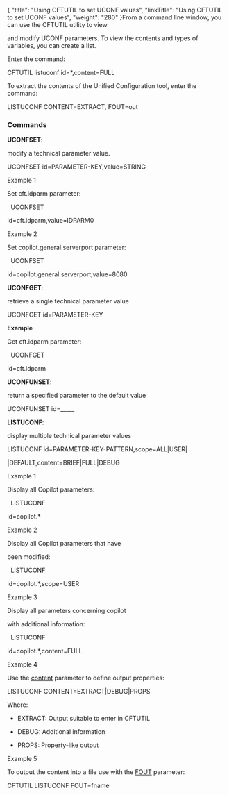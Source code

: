 {
    "title": "Using CFTUTIL to set UCONF values",
    "linkTitle": "Using CFTUTIL to set UCONF values",
    "weight": "280"
}From a command line window, you can use the CFTUTIL utility to view
and modify UCONF parameters. To view the contents and types of variables, you can create a list.
Enter the command:

CFTUTIL listuconf id=\*,content=FULL

To extract the contents of the Unified Configuration tool, enter the command:

LISTUCONF CONTENT=EXTRACT, FOUT=out

### Commands

**UCONFSET**:
modify a technical parameter value.

UCONFSET id=PARAMETER-KEY,value=STRING

Example 1

Set cft.idparm parameter:

  UCONFSET
id=cft.idparm,value=IDPARM0

Example 2

Set copilot.general.serverport parameter:

  UCONFSET
id=copilot.general.serverport,value=8080

**UCONFGET**:
retrieve a single technical parameter value

UCONFGET id=PARAMETER-KEY

**Example**

Get cft.idparm parameter:

  UCONFGET
id=cft.idparm

**UCONFUNSET**:
return a specified parameter to the default value

UCONFUNSET id=\_\_\_\_\_

**LISTUCONF**:
display multiple technical parameter values

LISTUCONF id=PARAMETER-KEY-PATTERN,scope=ALL|USER|
|DEFAULT,content=BRIEF|FULL|DEBUG

Example 1

Display all Copilot parameters:

  LISTUCONF
id=copilot.\*

Example 2

Display all Copilot parameters that have
been modified:

  LISTUCONF
id=copilot.\*,scope=USER

Example 3

Display all parameters concerning copilot
with additional information:

  LISTUCONF
id=copilot.\*,content=FULL

Example 4

Use the [content](../../../c_intro_userinterfaces/command_summary/parameter_intro/content) parameter to define output properties:

LISTUCONF CONTENT=EXTRACT|DEBUG|PROPS

Where:

-   EXTRACT: Output suitable to enter in CFTUTIL
-   DEBUG: Additional information
-   PROPS: Property-like output

Example 5

To output the content into a file use with the [FOUT](../../../c_intro_userinterfaces/command_summary/parameter_intro/fout) parameter:

CFTUTIL LISTUCONF FOUT=fname
